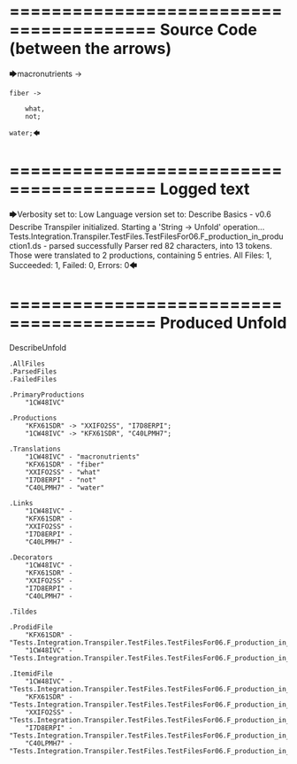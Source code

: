 ========================================
Source Code (between the arrows)
========================================

🡆macronutrients ->

    fiber ->

        what,
        not;
    
    water;🡄

========================================
Logged text
========================================

🡆Verbosity set to: Low
Language version set to: Describe Basics - v0.6
Describe Transpiler initialized.
Starting a 'String -> Unfold' operation...
Tests.Integration.Transpiler.TestFiles.TestFilesFor06.F_production_in_production1.ds - parsed successfully
Parser red 82 characters, into 13 tokens.
Those were translated to 2 productions, containing 5 entries.
All Files: 1, Succeeded: 1, Failed: 0, Errors: 0🡄

========================================
Produced Unfold
========================================

DescribeUnfold

    .AllFiles
    .ParsedFiles
    .FailedFiles

    .PrimaryProductions
        "1CW48IVC" 

    .Productions
        "KFX61SDR" -> "XXIFO2SS", "I7D8ERPI";
        "1CW48IVC" -> "KFX61SDR", "C40LPMH7";

    .Translations
        "1CW48IVC" - "macronutrients"
        "KFX61SDR" - "fiber"
        "XXIFO2SS" - "what"
        "I7D8ERPI" - "not"
        "C40LPMH7" - "water"

    .Links
        "1CW48IVC" - 
        "KFX61SDR" - 
        "XXIFO2SS" - 
        "I7D8ERPI" - 
        "C40LPMH7" - 

    .Decorators
        "1CW48IVC" - 
        "KFX61SDR" - 
        "XXIFO2SS" - 
        "I7D8ERPI" - 
        "C40LPMH7" - 

    .Tildes

    .ProdidFile
        "KFX61SDR" - "Tests.Integration.Transpiler.TestFiles.TestFilesFor06.F_production_in_production1.ds"
        "1CW48IVC" - "Tests.Integration.Transpiler.TestFiles.TestFilesFor06.F_production_in_production1.ds"

    .ItemidFile
        "1CW48IVC" - "Tests.Integration.Transpiler.TestFiles.TestFilesFor06.F_production_in_production1.ds"
        "KFX61SDR" - "Tests.Integration.Transpiler.TestFiles.TestFilesFor06.F_production_in_production1.ds"
        "XXIFO2SS" - "Tests.Integration.Transpiler.TestFiles.TestFilesFor06.F_production_in_production1.ds"
        "I7D8ERPI" - "Tests.Integration.Transpiler.TestFiles.TestFilesFor06.F_production_in_production1.ds"
        "C40LPMH7" - "Tests.Integration.Transpiler.TestFiles.TestFilesFor06.F_production_in_production1.ds"

